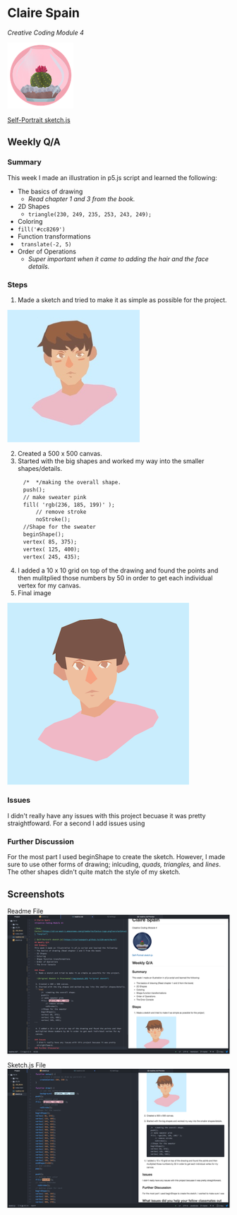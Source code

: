 # Claire Spain
*Creative Coding Module 4*

![Baby Cactus](img/cactus_logo_04.png)

[ Self-Portrait sketch.js](https://clarissaspain.github.io/120-work/hw-4/)
## Weekly Q/A
### Summary
This week I made an illustration in p5.js script and learned the following:
- The basics of drawing
  - *Read chapter 1 and 3 from the book.*
- 2D Shapes
  - ```triangle(230, 249, 235, 253, 243, 249);```
- Coloring
 - ```fill('#cc8269')```
- Function transformations
 - ``` translate(-2, 5)```
- Order of Operations
  - *Super important when it came to adding the hair and the face details.*

### Steps
 1. Made a sketch and tried to make it as simple as possible for the project.

  ![Original Sketch in Procreate](img/sketch.JPG "original sketch")

 2. Created a 500 x 500 canvas.
 3. Started with the big shapes and worked my way into the smaller shapes/details.
 ```html
      /*  */making the overall shape.
      push();
      // make sweater pink
      fill( 'rgb(236, 185, 199)' );
          // remove stroke
          noStroke();
      //Shape for the sweater
      beginShape();
      vertex( 85, 375);
      vertex( 125, 400);
      vertex( 245, 435);
```

 4. I added a 10 x 10 grid on top of the drawing and found the points and then mulitplied those numbers by 50 in order to get each individual vertex for my canvas.
 5. Final image
 
 ![Final Image](img/final.png)

### Issues
I didn't really have any issues with this project becuase it was pretty straightfoward. For a second I add issues using
### Further Discussion
For the most part I used beginShape to create the sketch. However, I made sure to use other forms of drawing; inlcuding, *quads, triangles,* and *lines*. The other shapes didn't quite match the style of my sketch.

## Screenshots
Readme File
![Markdown File](img/Markdown_img.png "Markdown")

Sketch.js File
![Sketch.js File](img/sketch_js_img.png "Sketch.js")
